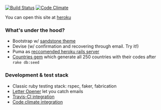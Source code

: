 [![Build Status](https://travis-ci.org/asiniy/aureso_code-exercise.png?branch=master)](https://travis-ci.org/asiniy/aureso_code-exercise)
[![Code Climate](https://codeclimate.com/github/asiniy/aureso_code-exercise/badges/gpa.svg)](https://codeclimate.com/github/asiniy/aureso_code-exercise)

You can open this site at [heroku](https://aureso-exercise.herokuapp.com/)

### What's under the hood?

* Bootstrap w/ [sandstone theme](https://bootswatch.com/sandstone/)
* Devise (w/ confirmation and recovering through email. Try it!)
* Puma as [reccomended heroku rails server](https://devcenter.heroku.com/changelog-items/594)
* [Countries gem](https://github.com/hexorx/countries) which generate all 250 countries with their codes after `rake db:seed`

### Development & test stack

* Classic ruby testing stack: rspec, faker, fabrication
* [Letter Opener](https://github.com/ryanb/letter_opener) let you catch emails
* [Travis-CI integration](https://travis-ci.org/asiniy/aureso_code-exercise)
* [Code climate integration](https://codeclimate.com/github/asiniy/aureso_code-exercise)
